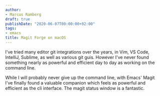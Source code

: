 ```yaml
---
author:
- Marcus Ramberg
draft: true
publishDate: "2020-06-07T00:00:00+02:00"
tags:
- emacs
title: Magit Forge on macOS
---
```


I've tried many editor git integrations over the years, in Vim, VS Code, IntelliJ, Sublime, as well as various git guis. However I've never found something nearly as powerful and efficient day to day as working on the command line.

While I will probably never give up the command line, with Emacs' Magit I've finally found a valuable companion which feels as powerful and efficient as the cli interface. The magit status window is a fantastic.
